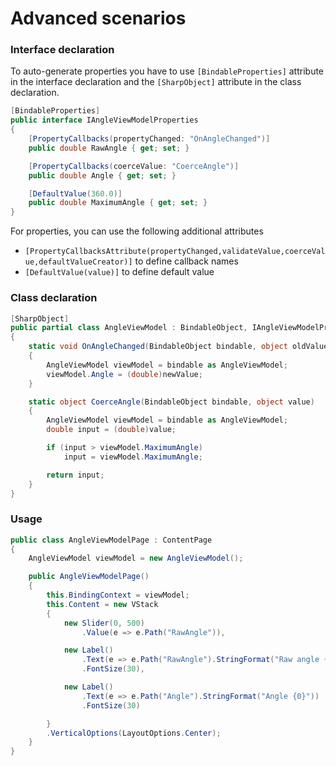 # Advanced scenarios

### Interface declaration

To auto-generate properties you have to use `[BindableProperties]` attribute in the interface declaration and the `[SharpObject]` attribute in the class declaration.

```cs
[BindableProperties]
public interface IAngleViewModelProperties
{
    [PropertyCallbacks(propertyChanged: "OnAngleChanged")]
    public double RawAngle { get; set; }

    [PropertyCallbacks(coerceValue: "CoerceAngle")]
    public double Angle { get; set; }

    [DefaultValue(360.0)]
    public double MaximumAngle { get; set; }
}
```

For properties, you can use the following additional attributes

- `[PropertyCallbacksAttribute(propertyChanged,validateValue,coerceValue,defaultValueCreator)]` to define callback names
- `[DefaultValue(value)]` to define default value

### Class declaration

```cs
[SharpObject]
public partial class AngleViewModel : BindableObject, IAngleViewModelProperties
{
    static void OnAngleChanged(BindableObject bindable, object oldValue, object newValue)
    {
        AngleViewModel viewModel = bindable as AngleViewModel;
        viewModel.Angle = (double)newValue;
    }

    static object CoerceAngle(BindableObject bindable, object value)
    {
        AngleViewModel viewModel = bindable as AngleViewModel;
        double input = (double)value;

        if (input > viewModel.MaximumAngle)
            input = viewModel.MaximumAngle;

        return input;
    }
}
```

### Usage

```cs
public class AngleViewModelPage : ContentPage
{
    AngleViewModel viewModel = new AngleViewModel();

    public AngleViewModelPage()
    {
        this.BindingContext = viewModel;
        this.Content = new VStack
        {
            new Slider(0, 500)
                .Value(e => e.Path("RawAngle")),

            new Label()
                .Text(e => e.Path("RawAngle").StringFormat("Raw angle {0}"))
                .FontSize(30),

            new Label()
                .Text(e => e.Path("Angle").StringFormat("Angle {0}"))
                .FontSize(30)

        }
        .VerticalOptions(LayoutOptions.Center);
    }
}
```